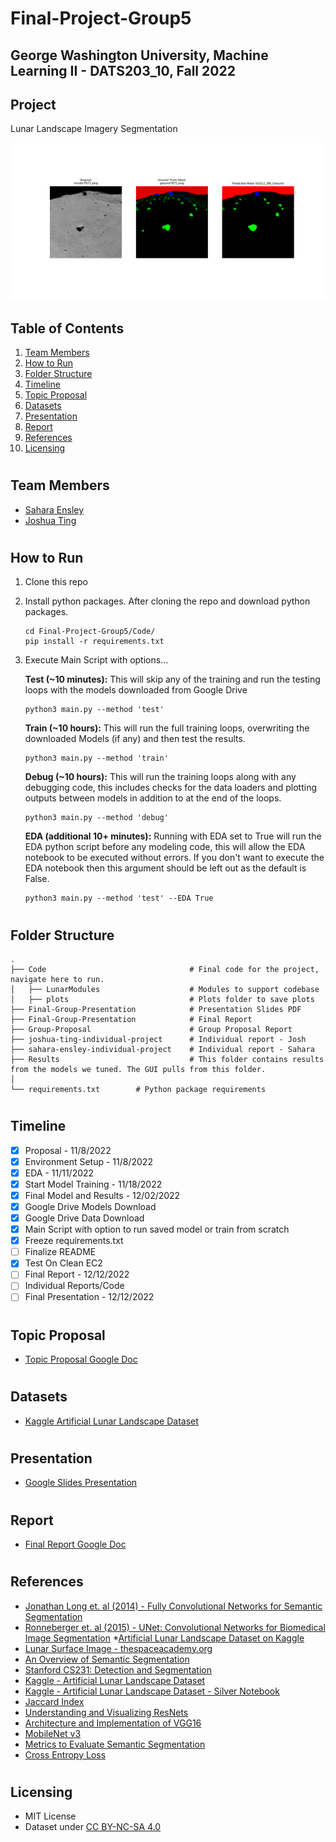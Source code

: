 # Final-Project-Group5
## George Washington University, Machine Learning II - DATS203_10, Fall 2022

## Project
Lunar Landscape Imagery Segmentation 

![sample_diagram](https://github.com/justjoshtings/Final-Project-Group5/blob/main/Code/plots/render7871.png)

## Table of Contents
1. [Team Members](#team_members)
2. [How to Run](#instructions)
3. [Folder Structure](#structure)
2. [Timeline](#timeline)
3. [Topic Proposal](#topic_proposal)
4. [Datasets](#datasets)
5. [Presentation](#presentation)
6. [Report](#report)
7. [References](#references)
8. [Licensing](#license)

# <a name="team_members"></a>
## Team Members
* [Sahara Ensley](https://github.com/Saharae)
* [Joshua Ting](https://github.com/justjoshtings)

# <a name="instructions"></a>
## How to Run
1. Clone this repo
2. Install python packages. After cloning the repo and download python packages.
    ```
    cd Final-Project-Group5/Code/
    pip install -r requirements.txt
    ```
4. Execute Main Script with options...

   **Test (~10 minutes):** This will skip any of the training and run the testing loops with the models downloaded from Google 
   Drive
   ```
   python3 main.py --method 'test'
   ```
   
   **Train (~10 hours):** This will run the full training loops, overwriting the downloaded Models (if any) and then test the 
   results.
   ```
   python3 main.py --method 'train'
   ```
   
   **Debug (~10 hours):** This will run the training loops along with any debugging code, this includes checks for the data 
   loaders and 
   plotting outputs between models in addition to at the end of the loops.
   ```
   python3 main.py --method 'debug'
   ```
   
   **EDA (additional 10+ minutes):** Running with EDA set to True will run the EDA python script before any modeling code, 
   this will allow the EDA notebook to be executed without errors. If you don't want to execute the EDA notebook then 
   this argument should be left out as the default is False.
   ```
   python3 main.py --method 'test' --EDA True
   ```

# <a name="structure"></a>
## Folder Structure
```
.
├── Code                                # Final code for the project, navigate here to run.
│   ├── LunarModules                    # Modules to support codebase
│   ├── plots                           # Plots folder to save plots
├── Final-Group-Presentation            # Presentation Slides PDF
├── Final-Group-Presentation            # Final Report
├── Group-Proposal                      # Group Proposal Report
├── joshua-ting-individual-project      # Individual report - Josh
├── sahara-ensley-individual-project    # Individual report - Sahara
├── Results                             # This folder contains results from the models we tuned. The GUI pulls from this folder.
│ 
└── requirements.txt        # Python package requirements
```

# <a name="timeline"></a>
## Timeline
- [X] Proposal - 11/8/2022
- [X] Environment Setup - 11/8/2022
- [X] EDA - 11/11/2022
- [X] Start Model Training - 11/18/2022
- [X] Final Model and Results - 12/02/2022
- [X] Google Drive Models Download
- [X] Google Drive Data Download
- [X] Main Script with option to run saved model or train from scratch
- [X] Freeze requirements.txt
- [ ] Finalize README
- [X] Test On Clean EC2
- [ ] Final Report - 12/12/2022
- [ ] Individual Reports/Code
- [ ] Final Presentation - 12/12/2022

# <a name="topic_proposal"></a>
## Topic Proposal
* [Topic Proposal Google Doc](https://docs.google.com/document/d/1gTb3xTB7aXJ7cCjL_SwqE0ElDZd4y_njZNcG0bAr5q8/edit?usp=sharing)

# <a name="datasets"></a>
## Datasets
* [Kaggle Artificial Lunar Landscape Dataset](https://www.kaggle.com/datasets/romainpessia/artificial-lunar-rocky-landscape-dataset)

# <a name="presentation"></a>
## Presentation
* [Google Slides Presentation](https://docs.google.com/presentation/d/1N0azL_rzTkx4bbQPJFXbIkvIjRVbqXGzX1lXuviBQzU/edit?usp=sharing)

# <a name="report"></a>
## Report
* [Final Report Google Doc](https://docs.google.com/document/d/1w5YAu1uEHxkzkeqVPvH7H5MKZHtm0U8PbnMYADZHXp4/edit?usp=sharing)

# <a name="references"></a>
## References
* [Jonathan Long et. al (2014) - Fully Convolutional Networks for Semantic Segmentation](https://arxiv.org/abs/1411.4038)
* [Ronneberger et. al (2015) - UNet: Convolutional Networks for Biomedical Image Segmentation](https://arxiv.org/abs/1505.04597v1)
*[Artificial Lunar Landscape Dataset on Kaggle](https://www.kaggle.com/datasets/romainpessia/artificial-lunar-rocky-landscape-dataset)
* [Lunar Surface Image - thespaceacademy.org](http://www.thespaceacademy.org/2017/10/here-is-your-best-chance-to-explore.html)
* [An Overview of Semantic Segmentation](https://www.jeremyjordan.me/semantic-segmentation/)
* [Stanford CS231: Detection and Segmentation](http://cs231n.stanford.edu/slides/2017/cs231n_2017_lecture11.pdf)
* [Kaggle - Artificial Lunar Landscape Dataset](https://www.kaggle.com/datasets/romainpessia/artificial-lunar-rocky-landscape-dataset)
* [Kaggle - Artificial Lunar Landscape Dataset - Silver Notebook](https://www.kaggle.com/code/basu369victor/transferlearning-and-unet-to-segment-rocks-on-moon)
* [Jaccard Index](https://deepai.org/machine-learning-glossary-and-terms/jaccard-index)
* [Understanding and Visualizing ResNets](https://towardsdatascience.com/understanding-and-visualizing-resnets-442284831be8)
* [Architecture and Implementation of VGG16](https://towardsai.net/p/machine-learning/the-architecture-and-implementation-of-vgg-16)
* [MobileNet v3](https://towardsdatascience.com/everything-you-need-to-know-about-mobilenetv3-and-its-comparison-with-previous-versions-a5d5e5a6eeaa)
* [Metrics to Evaluate Semantic Segmentation](https://towardsdatascience.com/metrics-to-evaluate-your-semantic-segmentation-model-6bcb99639aa2)
* [Cross Entropy Loss](https://medium.com/unpackai/cross-entropy-loss-in-ml-d9f22fc11fe0)

# <a name="license"></a>
## Licensing
* MIT License
* Dataset under [CC BY-NC-SA 4.0](https://creativecommons.org/licenses/by-nc-sa/4.0/)
